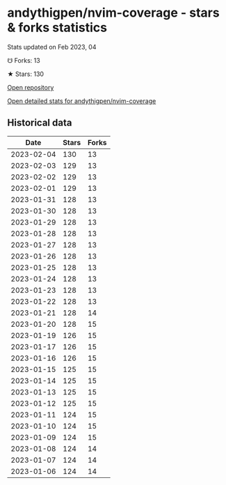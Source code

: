 # andythigpen/nvim-coverage - stars & forks statistics

Stats updated on Feb 2023, 04

☋ Forks: 13

★ Stars: 130

[Open repository](https://github.com/andythigpen/nvim-coverage)

[Open detailed stats for andythigpen/nvim-coverage](https://reviewgithub.com/rep/andythigpen/nvim-coverage)

## Historical data
| Date | Stars | Forks |
|------|-------|-------|
| 2023-02-04 | 130 | 13 | 
| 2023-02-03 | 129 | 13 | 
| 2023-02-02 | 129 | 13 | 
| 2023-02-01 | 129 | 13 | 
| 2023-01-31 | 128 | 13 | 
| 2023-01-30 | 128 | 13 | 
| 2023-01-29 | 128 | 13 | 
| 2023-01-28 | 128 | 13 | 
| 2023-01-27 | 128 | 13 | 
| 2023-01-26 | 128 | 13 | 
| 2023-01-25 | 128 | 13 | 
| 2023-01-24 | 128 | 13 | 
| 2023-01-23 | 128 | 13 | 
| 2023-01-22 | 128 | 13 | 
| 2023-01-21 | 128 | 14 | 
| 2023-01-20 | 128 | 15 | 
| 2023-01-19 | 126 | 15 | 
| 2023-01-17 | 126 | 15 | 
| 2023-01-16 | 126 | 15 | 
| 2023-01-15 | 125 | 15 | 
| 2023-01-14 | 125 | 15 | 
| 2023-01-13 | 125 | 15 | 
| 2023-01-12 | 125 | 15 | 
| 2023-01-11 | 124 | 15 | 
| 2023-01-10 | 124 | 15 | 
| 2023-01-09 | 124 | 15 | 
| 2023-01-08 | 124 | 14 | 
| 2023-01-07 | 124 | 14 | 
| 2023-01-06 | 124 | 14 | 

